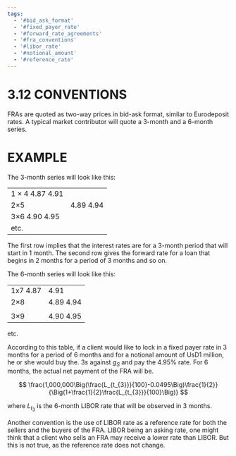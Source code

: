 ```yaml
---
tags:
  - '#bid_ask_format'
  - '#fixed_payer_rate'
  - '#forward_rate_agreements'
  - '#fra_conventions'
  - '#libor_rate'
  - '#notional_amount'
  - '#reference_rate'
---
```

# 3.12 CONVENTIONS  

FRAs are quoted as two-way prices in bid-ask format, similar to Eurodeposit rates. A typical market contributor will quote a 3-month and a 6-month series.  

# EXAMPLE  

The 3-month series will look like this:  

<html><body><table><tr><td>1 × 4 4.87 4.91</td><td></td></tr><tr><td>2×5</td><td>4.89 4.94</td></tr><tr><td>3×6 4.90 4.95</td><td></td></tr><tr><td>etc.</td><td></td></tr></table></body></html>  

The first row implies that the interest rates are for a 3-month period that will start in 1 month. The second row gives the forward rate for a loan that begins in 2 months for a period of 3 months and so on.  

The 6-month series will look like this:  

<html><body><table><tr><td>1x7 4.87</td><td>4.91</td></tr><tr><td>2×8</td><td>4.89 4.94</td></tr><tr><td></td><td></td></tr><tr><td>3×9</td><td>4.90 4.95</td></tr></table></body></html>

etc.  

According to this table, if a client would like to lock in a fixed payer rate in 3 months for a period of 6 months and for a notional amount of UsD1 million, he or she would buy the. $3s$ against $g_{S}$ and pay the $4.95\%$ rate. For 6 months, the actual net payment of the FRA will be.  

$$
\frac{1,000,000\Big(\frac{L_{t_{3}}}{100}-0.0495\Big)\frac{1}{2}}{\Big(1+\frac{1}{2}\frac{L_{t_{3}}}{100}\Big)}
$$  

where $L_{t_{3}}$ is the 6-month LIBOR rate that will be observed in 3 months.  

Another convention is the use of LIBOR rate as a reference rate for both the sellers and the buyers of the FRA. LIBOR being an asking rate, one might think that a client who sells an FRA may receive a lower rate than LIBOR. But this is not true, as the reference rate does not change.  
